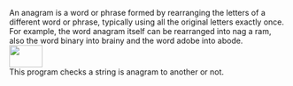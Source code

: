 An anagram is a word or phrase formed by rearranging the letters of a different word or phrase, typically using all the original letters exactly once. For example, the word anagram itself can be rearranged into nag a ram, also the word binary into brainy and the word adobe into abode.<br>
<img src="https://upload.wikimedia.org/wikipedia/commons/3/33/Anagram_Listen_%3D_Silent.gif" height="40px" width="60px">
<br>
This program checks a string is anagram to another or not.